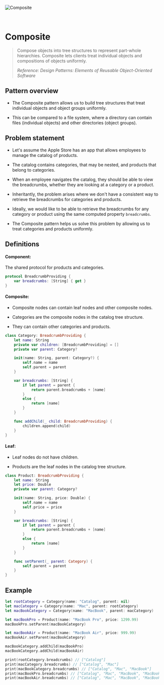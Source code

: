 ![Composite](https://github.com/user-attachments/assets/fd7e8458-74a1-4a9a-9fde-fd9ef404c1e9)

<br />

# Composite

> Compose objects into tree structures to represent part-whole hierarchies. Composite lets clients treat individual objects and compositions of objects uniformly.
>
> _Reference: Design Patterns: Elements of Reusable Object-Oriented Software_

## Pattern overview

- The Composite pattern allows us to build tree structures that treat individual objects and object groups uniformly.

- This can be compared to a file system, where a directory can contain files (individual objects) and other directories (object groups).

## Problem statement

- Let's assume the Apple Store has an app that allows employees to manage the catalog of products.

- The catalog contains categories, that may be nested, and products that belong to categories.

- When an employee navigates the catalog, they should be able to view the breadcrumbs, whether they are looking at a category or a product.

- Inheritantly, the problem arises where we don't have a consistent way to retrieve the breadcrumbs for categories and products.

- Ideally, we would like to be able to retrieve the breadcrumbs for any category or product using the same computed property `breadcrumbs`.

- The Composite pattern helps us solve this problem by allowing us to treat categories and products uniformly.

## Definitions

#### Component:

The shared protocol for products and categories.

```swift
protocol BreadcrumbProviding {
    var breadcrumbs: [String] { get }
}
```

#### Composite:

- Composite nodes can contain leaf nodes and other composite nodes.

- Categories are the composite nodes in the catalog tree structure.

- They can contain other categories and products.

```swift
class Category: BreadcrumbProviding {
    let name: String
    private var children: [BreadcrumbProviding] = []
    private var parent: Category?

    init(name: String, parent: Category?) {
        self.name = name
        self.parent = parent
    }

    var breadcrumbs: [String] {
        if let parent = parent {
            return parent.breadcrumbs + [name]
        }
        else {
            return [name]
        }
    }

    func addChild(_ child: BreadcrumbProviding) {
        children.append(child)
    }
}
```

#### Leaf:

- Leaf nodes do not have children.

- Products are the leaf nodes in the catalog tree structure.

```swift
class Product: BreadcrumbProviding {
    let name: String
    let price: Double
    private var parent: Category?

    init(name: String, price: Double) {
        self.name = name
        self.price = price
    }

    var breadcrumbs: [String] {
        if let parent = parent {
            return parent.breadcrumbs + [name]
        }
        else {
            return [name]
        }
    }

    func setParent(_ parent: Category) {
        self.parent = parent
    }
}
```

## Example

```swift
let rootCategory = Category(name: "Catalog", parent: nil)
let macCategory = Category(name: "Mac", parent: rootCategory)
let macBookCategory = Category(name: "MacBook", parent: macCategory)

let macBookPro = Product(name: "MacBook Pro", price: 1299.99)
macBookPro.setParent(macBookCategory)

let macBookAir = Product(name: "MacBook Air", price: 999.99)
macBookAir.setParent(macBookCategory)

macBookCategory.addChild(macBookPro)
macBookCategory.addChild(macBookAir)

print(rootCategory.breadcrumbs) // ["Catalog"]
print(macCategory.breadcrumbs) // ["Catalog", "Mac"]
print(macBookCategory.breadcrumbs) // ["Catalog", "Mac", "MacBook"]
print(macBookPro.breadcrumbs) // ["Catalog", "Mac", "MacBook", "MacBook Pro"]
print(macBookAir.breadcrumbs) // ["Catalog", "Mac", "MacBook", "MacBook Air"]
```
